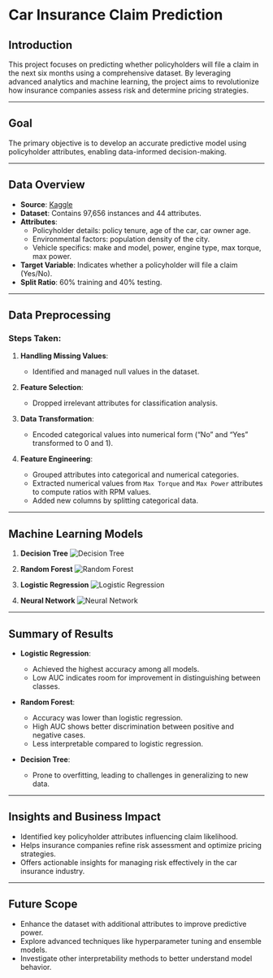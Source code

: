 # Car Insurance Claim Prediction

## Introduction
This project focuses on predicting whether policyholders will file a claim in the next six months using a comprehensive dataset. By leveraging advanced analytics and machine learning, the project aims to revolutionize how insurance companies assess risk and determine pricing strategies. 

---

## Goal
The primary objective is to develop an accurate predictive model using policyholder attributes, enabling data-informed decision-making. 

---

## Data Overview
- **Source**: [Kaggle](https://www.kaggle.com/)
- **Dataset**: Contains 97,656 instances and 44 attributes.
- **Attributes**:
  - Policyholder details: policy tenure, age of the car, car owner age.
  - Environmental factors: population density of the city.
  - Vehicle specifics: make and model, power, engine type, max torque, max power.
- **Target Variable**: Indicates whether a policyholder will file a claim (Yes/No).
- **Split Ratio**: 60% training and 40% testing.

---

## Data Preprocessing
### Steps Taken:
1. **Handling Missing Values**:
   - Identified and managed null values in the dataset.

2. **Feature Selection**:
   - Dropped irrelevant attributes for classification analysis.

3. **Data Transformation**:
   - Encoded categorical values into numerical form (“No” and “Yes” transformed to 0 and 1).

4. **Feature Engineering**:
   - Grouped attributes into categorical and numerical categories.
   - Extracted numerical values from `Max Torque` and `Max Power` attributes to compute ratios with RPM values.
   - Added new columns by splitting categorical data.

---

## Machine Learning Models
1. **Decision Tree**
   ![Decision Tree](./images/decision_tree.png)


2. **Random Forest**
   ![Random Forest](./images/random_forest.png)

3. **Logistic Regression**
   ![Logistic Regression](./images/logistic_regression.png)

4. **Neural Network**
   ![Neural Network](./images/neural_network.png)

---

## Summary of Results
- **Logistic Regression**:
  - Achieved the highest accuracy among all models.
  - Low AUC indicates room for improvement in distinguishing between classes.

- **Random Forest**:
  - Accuracy was lower than logistic regression.
  - High AUC shows better discrimination between positive and negative cases.
  - Less interpretable compared to logistic regression.

- **Decision Tree**:
  - Prone to overfitting, leading to challenges in generalizing to new data.

---

## Insights and Business Impact
- Identified key policyholder attributes influencing claim likelihood.
- Helps insurance companies refine risk assessment and optimize pricing strategies.
- Offers actionable insights for managing risk effectively in the car insurance industry.

---

## Future Scope
- Enhance the dataset with additional attributes to improve predictive power.
- Explore advanced techniques like hyperparameter tuning and ensemble models.
- Investigate other interpretability methods to better understand model behavior.
